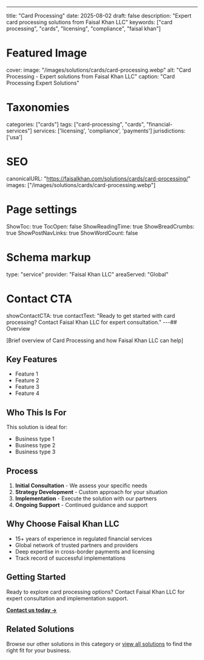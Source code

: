---
title: "Card Processing"
date: 2025-08-02
draft: false
description: "Expert card processing solutions from Faisal Khan LLC"
keywords: ["card processing", "cards", "licensing", "compliance", "faisal khan"]

# Featured Image
cover:
    image: "/images/solutions/cards/card-processing.webp"
    alt: "Card Processing - Expert solutions from Faisal Khan LLC"
    caption: "Card Processing Expert Solutions"

# Taxonomies
categories: ["cards"]
tags: ["card-processing", "cards", "financial-services"]
services: ['licensing', 'compliance', 'payments']
jurisdictions: ['usa']

# SEO
canonicalURL: "https://faisalkhan.com/solutions/cards/card-processing/"
images: ["/images/solutions/cards/card-processing.webp"]

# Page settings
ShowToc: true
TocOpen: false
ShowReadingTime: true
ShowBreadCrumbs: true
ShowPostNavLinks: true
ShowWordCount: false

# Schema markup
type: "service"
provider: "Faisal Khan LLC"
areaServed: "Global"

# Contact CTA
showContactCTA: true
contactText: "Ready to get started with card processing? Contact Faisal Khan LLC for expert consultation."
---## Overview

[Brief overview of Card Processing and how Faisal Khan LLC can help]

## Key Features

- Feature 1
- Feature 2  
- Feature 3
- Feature 4

## Who This Is For

This solution is ideal for:

- Business type 1
- Business type 2
- Business type 3

## Process

1. **Initial Consultation** - We assess your specific needs
2. **Strategy Development** - Custom approach for your situation  
3. **Implementation** - Execute the solution with our partners
4. **Ongoing Support** - Continued guidance and support

## Why Choose Faisal Khan LLC

- 15+ years of experience in regulated financial services
- Global network of trusted partners and providers
- Deep expertise in cross-border payments and licensing
- Track record of successful implementations

## Getting Started

Ready to explore card processing options? Contact Faisal Khan LLC for expert consultation and implementation support.

**[Contact us today →](mailto:contact@faisalkhan.com)**

## Related Solutions

Browse our other solutions in this category or [view all solutions](/solutions/) to find the right fit for your business.
